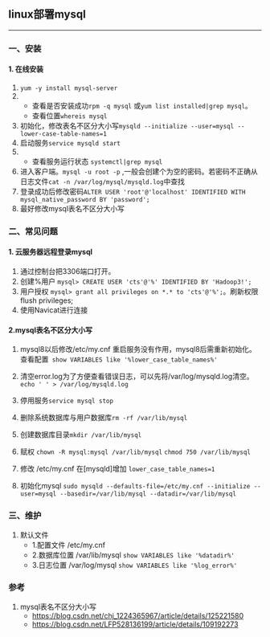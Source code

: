 ## linux部署mysql
-----------------------------
### 一、安装
#### 1. 在线安装
1. `yum -y install mysql-server`
2. 
   * 查看是否安装成功`rpm -q mysql` 或`yum list installed|grep mysql`。
   * 查看位置`whereis mysql`
3. 初始化，修改表名不区分大小写`mysqld --initialize --user=mysql --lower-case-table-names=1`
4. 启动服务`service mysqld start`
5. * 查看服务运行状态 `systemctl|grep mysql`
6. 进入客户端。`mysql -u root -p` ,一般会创建个为空的密码。若密码不正确从日志文件`cat -n /var/log/mysql/mysqld.log`中查找
6. 登录成功后修改密码`ALTER USER 'root'@'localhost' IDENTIFIED WITH mysql_native_password BY 'password';`
7. 最好修改mysql表名不区分大小写
### 二、常见问题
#### 1. 云服务器远程登录mysql
1. 通过控制台把3306端口打开。
2. 创建%用户 `mysql> CREATE USER 'cts'@'%' IDENTIFIED BY 'Hadoop3!';`
3. 用户授权 `mysql> grant all privileges on *.* to 'cts'@'%';`。刷新权限flush privileges;
4. 使用Navicat进行连接
#### 2.mysql表名不区分大小写
 1. mysql8以后修改/etc/my.cnf  重启服务没有作用，mysql8后需重新初始化。查看配置` show VARIABLES like '%lower_case_table_names%'`

 2. 清空error.log为了方便查看错误日志，可以先将/var/log/mysqld.log清空。 `echo ' ' > /var/log/mysqld.log`
 3. 停用服务`service mysql stop`
 4. 删除系统数据库与用户数据库`rm -rf /var/lib/mysql`
 5. 创建数据库目录`mkdir /var/lib/mysql`
 6. 赋权
`chown -R mysql:mysql /var/lib/mysql`
`chmod 750 /var/lib/mysql`
 1. 修改 /etc/my.cnf
在[mysqld]增加
`lower_case_table_names=1`
 1. 初始化mysql
`sudo mysqld --defaults-file=/etc/my.cnf --initialize --user=mysql --basedir=/var/lib/mysql --datadir=/var/lib/mysql`

### 三、维护
1. 默认文件
   * 1.配置文件 /etc/my.cnf  
   * 2.数据库位置 /var/lib/mysql  `show VARIABLES like '%datadir%'  ` 
   * 3.日志位置 /var/log/mysql      `show VARIABLES like '%log_error%'`

### 参考
1. mysql表名不区分大小写
   - https://blog.csdn.net/chj_1224365967/article/details/125221580
   -  https://blog.csdn.net/LFP528136199/article/details/109192273
  